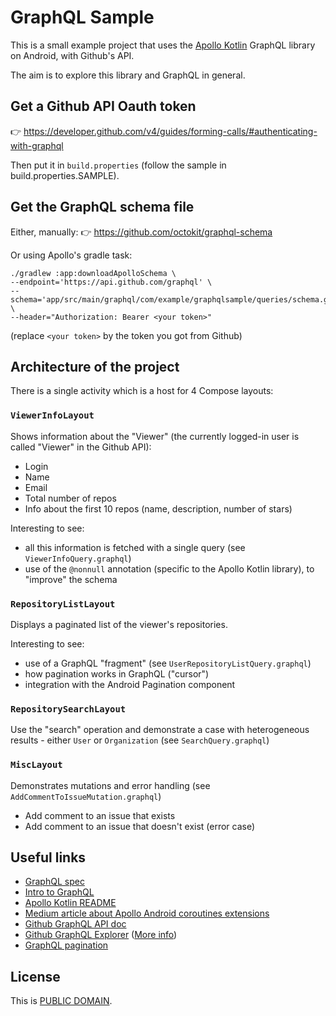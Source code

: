 # GraphQL Sample

This is a small example project that uses the [Apollo Kotlin](https://github.com/apollographql/apollo-kotlin) GraphQL library on Android, with Github's API.

The aim is to explore this library and GraphQL in general.

## Get a Github API Oauth token

👉 https://developer.github.com/v4/guides/forming-calls/#authenticating-with-graphql

Then put it in `build.properties` (follow the sample in build.properties.SAMPLE).

## Get the GraphQL schema file

Either, manually:
👉 https://github.com/octokit/graphql-schema

Or using Apollo's gradle task:

```shell
./gradlew :app:downloadApolloSchema \
--endpoint='https://api.github.com/graphql' \
--schema='app/src/main/graphql/com/example/graphqlsample/queries/schema.graphqls'  \
--header="Authorization: Bearer <your token>"
```

(replace `<your token>` by the token you got from Github)

## Architecture of the project

There is a single activity which is a host for 4 Compose layouts:

### `ViewerInfoLayout`
Shows information about the "Viewer" (the currently logged-in user is called "Viewer" in the Github API):

- Login
- Name
- Email
- Total number of repos
- Info about the first 10 repos (name, description, number of stars)

Interesting to see:
- all this information is fetched with a single query (see `ViewerInfoQuery.graphql`)
- use of the `@nonnull` annotation (specific to the Apollo Kotlin library), to "improve" the schema

### `RepositoryListLayout`

Displays a paginated list of the viewer's repositories.

Interesting to see:

- use of a GraphQL "fragment" (see `UserRepositoryListQuery.graphql`)
- how pagination works in GraphQL ("cursor")
- integration with the Android Pagination component

### `RepositorySearchLayout`

Use the "search" operation and demonstrate a case with heterogeneous results - either `User` or `Organization` (see `SearchQuery.graphql`)

### `MiscLayout`

Demonstrates mutations and error handling (see `AddCommentToIssueMutation.graphql`)

- Add comment to an issue that exists
- Add comment to an issue that doesn't exist (error case)

## Useful links

- [GraphQL spec](https://graphql.github.io/graphql-spec/June2018/#)
- [Intro to GraphQL](https://graphql.org/learn/)
- [Apollo Kotlin README](https://github.com/apollographql/apollo-kotlin)
- [Medium article about Apollo Android coroutines extensions](https://medium.com/dailymotion/consume-your-graphql-api-with-kotlin-coroutines-8dcf716712b2)
- [Github GraphQL API doc](https://developer.github.com/v4/)
- [Github GraphQL Explorer](https://developer.github.com/v4/explorer/) ([More info](https://developer.github.com/v4/guides/using-the-explorer/))
- [GraphQL pagination](https://graphql.org/learn/pagination/)


## License

This is [PUBLIC DOMAIN](https://creativecommons.org/publicdomain/zero/1.0/legalcode).

